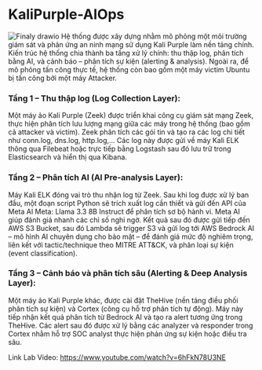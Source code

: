 # KaliPurple-AIOps
![Finaly drawio](https://github.com/user-attachments/assets/7778082d-180c-4254-bf79-33ec75ece92f)
Hệ thống được xây dựng nhằm mô phỏng một môi trường giám sát và phản ứng an ninh mạng sử dụng Kali Purple làm nền tảng chính. Kiến trúc hệ thống chia thành ba tầng xử lý chính: thu thập log, phân tích bằng AI, và cảnh báo – phân tích sự kiện (alerting & analysis). Ngoài ra, để mô phỏng tấn công thực tế, hệ thống còn bao gồm một máy victim Ubuntu bị tấn công bởi một máy Attacker.
### Tầng 1 – Thu thập log (Log Collection Layer):
Một máy ảo Kali Purple (Zeek) được triển khai công cụ giám sát mạng Zeek, thực hiện phân tích lưu lượng mạng giữa các máy trong hệ thống (bao gồm cả attacker và victim). Zeek phân tích các gói tin và tạo ra các log chi tiết như conn.log, dns.log, http.log,... Các log này được gửi về máy Kali ELK thông qua Filebeat hoặc trực tiếp bằng Logstash sau đó lưu trữ trong Elasticsearch và hiển thị qua Kibana.
    
### Tầng 2 – Phân tích AI (AI Pre-analysis Layer):
	
Máy Kali ELK đóng vai trò thu nhận log từ Zeek. Sau khi log được xử lý ban đầu, một đoạn script Python sẽ trích xuất log cần thiết và gửi đến API của Meta AI Meta: Llama 3.3 8B Instruct để phân tích sơ bộ hành vi. Meta AI giúp đánh giá nhanh các chỉ số nghi ngờ. Kết quả sau đó được gửi tiếp đến AWS S3 Bucket, sau đó Lambda sẽ trigger S3 và gửi log tới AWS Bedrock AI – mô hình AI chuyên dụng cho bảo mật – để đánh giá mức độ nghiêm trọng, liên kết với tactic/technique theo MITRE ATT&CK, và phân loại sự kiện (event classification).
### Tầng 3 – Cảnh báo và phân tích sâu (Alerting & Deep Analysis Layer):
Một máy ảo Kali Purple khác, được cài đặt TheHive (nền tảng điều phối phân tích sự kiện) và Cortex (công cụ hỗ trợ phân tích tự động). Máy này tiếp nhận kết quả phân tích từ Bedrock AI và tạo ra alert tương ứng trong TheHive. Các alert sau đó được xử lý bằng các analyzer và responder trong Cortex nhằm hỗ trợ SOC analyst thực hiện phản ứng sự kiện hoặc điều tra sâu.

Link Lab Video: 
https://www.youtube.com/watch?v=6hFkN78U3NE
